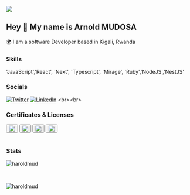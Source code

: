 <img align="center" src="https://camo.githubusercontent.com/cae12fddd9d6982901d82580bdf321d81fb299141098ca1c2d4891870827bf17/68747470733a2f2f6d69726f2e6d656469756d2e636f6d2f6d61782f313336302f302a37513379765349765f7430696f4a2d5a2e676966"/>

## Hey 👋 My name is Arnold MUDOSA

🌍 I am a software Developer based in Kigali, Rwanda <br>
  
### Skills
'JavaScript','React', 'Next', 'Typescript', 'Mirage', 'Ruby','NodeJS','NestJS' <br>
### Socials

[![Twitter](https://img.shields.io/badge/twitter-%23D14836.svg?&style=for-the-badge&logo=twitter&logoColor=blue)]([https://twitter.com/](https://twitter.com/MudosaHarold))
[![LinkedIn](https://img.shields.io/badge/linkedin-%230077B5.svg?&style=for-the-badge&logo=linkedin&logoColor=white)]([https://www.linkedin.com/in//](https://www.linkedin.com/in/harold-mudosa-40124021b/))
<br><br>
### Certificates & Licenses

<button> <a href="https://api.accredible.com/v1/frontend/credential_website_embed_image/certificate/49818030"><img src="https://api.accredible.com/v1/frontend/credential_website_embed_image/badge/49818030"></a> </button>
<button><a href="https://www.credential.net/8c7350c7-22c7-4462-81af-1517c53c3ee3"><img src="https://api.accredible.com/v1/frontend/credential_website_embed_image/badge/51723955"></a></button>
<button><a href="https://www.credential.net/94700cbe-6b8b-45f2-aaa4-ebbcdeaa354c"><img src="https://api.accredible.com/v1/frontend/credential_website_embed_image/badge/53636475"></a></button>
<button><a href="https://www.credential.net/c3330ebb-323d-490b-b095-86839638e41d#gs.f342sc"><img src="https://api.accredible.com/v1/frontend/credential_website_embed_image/badge/58192131"></a></button>
<br><br>
### Stats
<p><img align="center" src="https://github-readme-stats.vercel.app/api/top-langs?username=haroldmud&show_icons=true&locale=en&layout=compact" alt="haroldmud" /></p><br>

<p><img align="center" src="https://github-readme-streak-stats.herokuapp.com/?user=haroldmud&" alt="haroldmud" /></p>
